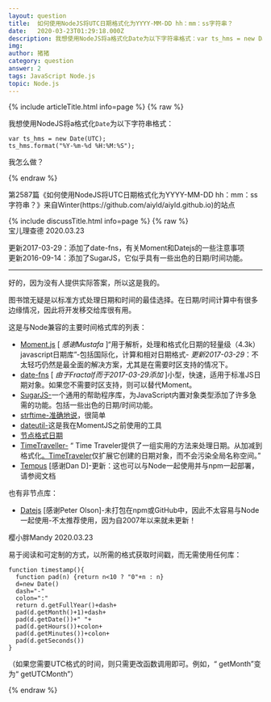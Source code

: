 ```yaml
---
layout: question
title:  如何使用NodeJS将UTC日期格式化为YYYY-MM-DD hh：mm：ss字符串？
date:   2020-03-23T01:29:18.000Z
description: 我想使用NodeJS将a格式化Date为以下字符串格式：var ts_hms = new Date(UTC);ts_hms.format("%Y-%...
img: 
author: 猪猪
category: question
answer: 2
tags: JavaScript Node.js
topic: Node.js
---
```

<div class="article-root">
  <div class="article">
    {% include articleTitle.html info=page %}
    {% raw %}
    <div class="article-content"><p><font style="vertical-align: inherit;"><font style="vertical-align: inherit;">我想使用NodeJS将a格式化</font></font><code>Date</code><font style="vertical-align: inherit;"><font style="vertical-align: inherit;">为以下字符串格式：</font></font></p>

<pre><code>var ts_hms = new Date(UTC);<font></font>
ts_hms.format("%Y-%m-%d %H:%M:%S");<font></font>
</code></pre>

<p><font style="vertical-align: inherit;"><font style="vertical-align: inherit;">我怎么做？</font></font></p></div>
    {% endraw %}
  </div>
  <p class="winter_mark">第2587篇《如何使用NodeJS将UTC日期格式化为YYYY-MM-DD hh：mm：ss字符串？》来自Winter(https://github.com/aiyld/aiyld.github.io)的站点</p>
  <div class="discuss-wrapper">
    {% include discussTitle.html info=page %}
    {% raw %}
    <div class="discuss-item">
        <div class="discuss-parent">
          <div class="discuss-meta">
            <span class="discuss-user">宝儿理查德</span>
            <span class="discuss-time">2020.03.23</span>
          </div>
          <div class="discuss-comment"><p><font style="vertical-align: inherit;"><font style="vertical-align: inherit;">更新2017-03-29：添加了date-fns，有关Moment和Datejs的一些注意事项</font></font><br><font style="vertical-align: inherit;"><font style="vertical-align: inherit;">
更新2016-09-14：添加了SugarJS，它似乎具有一些出色的日期/时间功能。</font></font></p>

<hr>

<p><font style="vertical-align: inherit;"><font style="vertical-align: inherit;">好的，因为没有人提供实际答案，所以这是我的。</font></font></p>

<p><font style="vertical-align: inherit;"><font style="vertical-align: inherit;">图书馆无疑是以标准方式处理日期和时间的最佳选择。</font><font style="vertical-align: inherit;">在日期/时间计算中有很多边缘情况，因此将开发移交给库很有用。</font></font></p>

<p><font style="vertical-align: inherit;"><font style="vertical-align: inherit;">这是与Node兼容的主要时间格式库的列表：</font></font></p>

<ul>
<li><a href="http://momentjs.com/" rel="noreferrer"><font style="vertical-align: inherit;"><font style="vertical-align: inherit;">Moment.js</font></font></a><font style="vertical-align: inherit;"><font style="vertical-align: inherit;"> [ </font></font><em><font style="vertical-align: inherit;"><font style="vertical-align: inherit;">感谢Mustafa</font></font></em><font style="vertical-align: inherit;"><font style="vertical-align: inherit;"> ]“用于解析，处理和格式化日期的轻量级（4.3k）javascript日期库”-包括国际化，计算和相对日期格式- </font></font><em><font style="vertical-align: inherit;"><font style="vertical-align: inherit;">更新2017-03-29</font></font></em><font style="vertical-align: inherit;"><font style="vertical-align: inherit;">：不太轻巧仍然是最全面的解决方案，尤其是在需要时区支持的情况下。</font></font></li>
<li><a href="https://date-fns.org/" rel="noreferrer"><font style="vertical-align: inherit;"><font style="vertical-align: inherit;">date-fns</font></font></a><font style="vertical-align: inherit;"><font style="vertical-align: inherit;"> [ </font></font><em><font style="vertical-align: inherit;"><font style="vertical-align: inherit;">由于Fractalf而于2017-03-29添加</font></font></em><font style="vertical-align: inherit;"><font style="vertical-align: inherit;"> ]小型，快速，适用于标准JS日期对象。</font><font style="vertical-align: inherit;">如果您不需要时区支持，则可以替代Moment。</font></font></li>
<li><a href="https://sugarjs.com/" rel="noreferrer"><font style="vertical-align: inherit;"><font style="vertical-align: inherit;">SugarJS-</font></font></a><font style="vertical-align: inherit;"><font style="vertical-align: inherit;">一个通用的帮助程序库，为JavaScript内置对象类型添加了许多急需的功能。</font><font style="vertical-align: inherit;">包括一些出色的日期/时间功能。</font></font></li>
<li><a href="https://github.com/samsonjs/strftime" rel="noreferrer"><font style="vertical-align: inherit;"><font style="vertical-align: inherit;">strftime-准确地说</font></font></a><font style="vertical-align: inherit;"><font style="vertical-align: inherit;">，很简单</font></font></li>
<li><a href="https://github.com/borgar/dateutil" rel="noreferrer"><font style="vertical-align: inherit;"><font style="vertical-align: inherit;">dateutil-</font></font></a><font style="vertical-align: inherit;"><font style="vertical-align: inherit;">这是我在MomentJS之前使用的工具</font></font></li>
<li><a href="https://github.com/dodo/node-formatdate" rel="noreferrer"><font style="vertical-align: inherit;"><font style="vertical-align: inherit;">节点格式日期</font></font></a></li>
<li><a href="https://github.com/hgarcia/TimeTraveller" rel="noreferrer"><font style="vertical-align: inherit;"><font style="vertical-align: inherit;">TimeTraveller-</font></font></a><font style="vertical-align: inherit;"><font style="vertical-align: inherit;"> “ Time Traveler提供了一组实用的方法来处理日期。从加减到格式化</font><a href="https://github.com/hgarcia/TimeTraveller" rel="noreferrer"><font style="vertical-align: inherit;">。TimeTraveler</font></a><font style="vertical-align: inherit;">仅扩展它创建的日期对象，而不会污染全局名称空间。”</font></font></li>
<li><a href="http://tempus-js.com/" rel="noreferrer"><font style="vertical-align: inherit;"><font style="vertical-align: inherit;">Tempus</font></font></a><font style="vertical-align: inherit;"><font style="vertical-align: inherit;"> [感谢Dan D]-更新：这也可以与Node一起使用并与npm一起部署，请参阅文档</font></font></li>
</ul>

<p><font style="vertical-align: inherit;"><font style="vertical-align: inherit;">也有非节点库：</font></font></p>

<ul>
<li><a href="http://www.datejs.com/" rel="noreferrer"><font style="vertical-align: inherit;"><font style="vertical-align: inherit;">Datejs</font></font></a><font style="vertical-align: inherit;"><font style="vertical-align: inherit;"> [感谢Peter Olson]-未打包在npm或GitHub中，因此不太容易与Node一起使用-不太推荐使用，因为自2007年以来就未更新！</font></font></li>
</ul></div>
        </div></div><div class="discuss-item">
        <div class="discuss-parent">
          <div class="discuss-meta">
            <span class="discuss-user">樱小胖Mandy</span>
            <span class="discuss-time">2020.03.23</span>
          </div>
          <div class="discuss-comment"><p><font style="vertical-align: inherit;"><font style="vertical-align: inherit;">易于阅读和可定制的方式，以所需的格式获取时间戳，而无需使用任何库：</font></font></p>

<pre><code>function timestamp(){<font></font>
  function pad(n) {return n&lt;10 ? "0"+n : n}<font></font>
  d=new Date()<font></font>
  dash="-"<font></font>
  colon=":"<font></font>
  return d.getFullYear()+dash+<font></font>
  pad(d.getMonth()+1)+dash+<font></font>
  pad(d.getDate())+" "+<font></font>
  pad(d.getHours())+colon+<font></font>
  pad(d.getMinutes())+colon+<font></font>
  pad(d.getSeconds())<font></font>
}<font></font>
</code></pre>

<p><font style="vertical-align: inherit;"><font style="vertical-align: inherit;">（如果您需要UTC格式的时间，则只需更改函数调用即可。例如，“ getMonth”变为“ getUTCMonth”）</font></font></p></div>
        </div></div>
    {% endraw %}
  </div>
<div>
